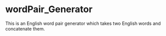 # wordPair_Generator
This is an English word pair generator which takes two English words and concatenate them. 
